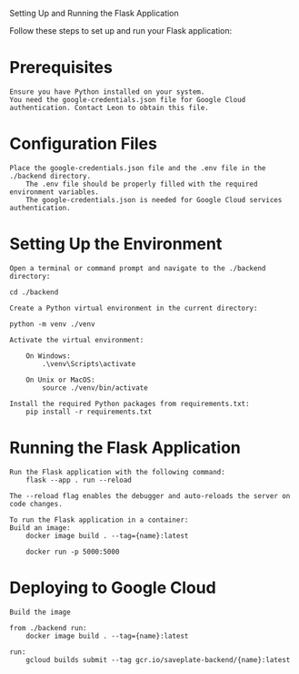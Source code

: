 Setting Up and Running the Flask Application

Follow these steps to set up and run your Flask application:

# Prerequisites

    Ensure you have Python installed on your system.
    You need the google-credentials.json file for Google Cloud authentication. Contact Leon to obtain this file.

# Configuration Files

    Place the google-credentials.json file and the .env file in the ./backend directory.
        The .env file should be properly filled with the required environment variables.
        The google-credentials.json is needed for Google Cloud services authentication.

# Setting Up the Environment

    Open a terminal or command prompt and navigate to the ./backend directory:

    cd ./backend

    Create a Python virtual environment in the current directory:

    python -m venv ./venv

    Activate the virtual environment:

        On Windows:
            .\venv\Scripts\activate

        On Unix or MacOS:
            source ./venv/bin/activate

    Install the required Python packages from requirements.txt:
        pip install -r requirements.txt

# Running the Flask Application

    Run the Flask application with the following command:
        flask --app . run --reload

    The --reload flag enables the debugger and auto-reloads the server on code changes.

    To run the Flask application in a container:
    Build an image:
        docker image build . --tag={name}:latest

        docker run -p 5000:5000 

# Deploying to Google Cloud

    Build the image

    from ./backend run:
        docker image build . --tag={name}:latest

    run:
        gcloud builds submit --tag gcr.io/saveplate-backend/{name}:latest